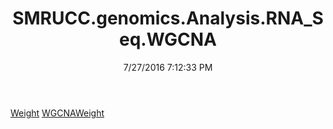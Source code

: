 ﻿---
title: SMRUCC.genomics.Analysis.RNA_Seq.WGCNA
date: 7/27/2016 7:12:33 PM
---

[Weight](T-SMRUCC.genomics.Analysis.RNA_Seq.WGCNA.Weight.html)
[WGCNAWeight](T-SMRUCC.genomics.Analysis.RNA_Seq.WGCNA.WGCNAWeight.html)

